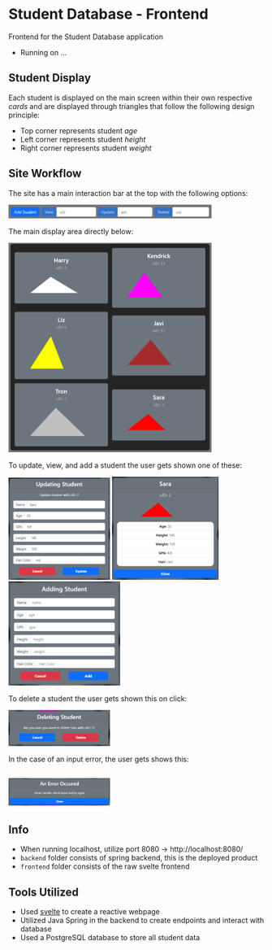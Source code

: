 # Student Database - Frontend

Frontend for the Student Database application

-  Running on ...

## Student Display

Each student is displayed on the main screen within their own respective _cards_
and are displayed through triangles that follow the following design principle:

-  Top corner represents student _age_
-  Left corner represents student _height_
-  Right corner represents student _weight_

## Site Workflow

The site has a main interaction bar at the top with the following options:

<img src="./assets/buttonBar.png"  width="400">

The main display area directly below:

<img src="./assets/mainDisplay.png"  width="400">

To update, view, and add a student the user gets shown one of these:

<img src="./assets/updateStudent.png"  width="200">
<img src="./assets/viewStudent.png"  width="210">
<img src="./assets/addStudent.png"  width="220">

To delete a student the user gets shown this on click:

<img src="./assets/deleteStudent.png"  width="200">

In the case of an input error, the user gets shows this:

## <img src="./assets/error.png"  width="200">

## Info

-  When running localhost, utilize port 8080 -> http://localhost:8080/
-  `backend` folder consists of spring backend, this is the deployed product
-  `frontend` folder consists of the raw svelte frontend

## Tools Utilized

-  Used [svelte](https://svelte.dev/) to create a reactive webpage
-  Utilized Java Spring in the backend to create endpoints and interact with database
-  Used a PostgreSQL database to store all student data
